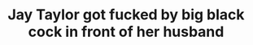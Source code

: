 ---
layout: post
title: Jay Taylor got fucked by big black cock in front of her husband
duration: '10:00'
view: 265
rate: 2
video: 'https://flashservice.xvideos.com/embedframe/25633839'
category: 
 - black
 - wife
 - gorgeous
 - stunning
 - rough
 - busty
tags: 
 - big-black-cock
priority: 0.9
changefreq: daily
---